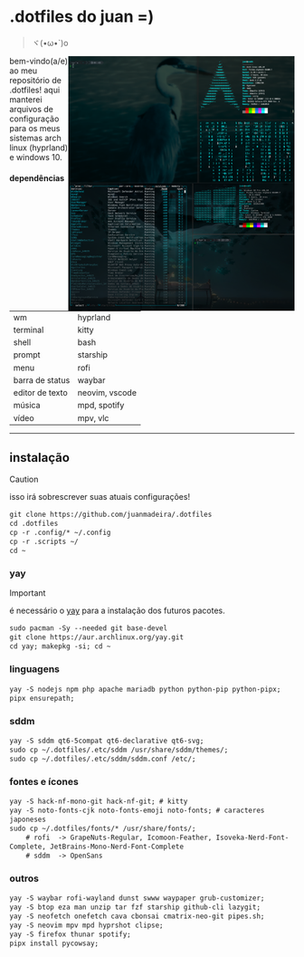 # .dotfiles do juan =)
>ヾ(•ω•`)o
<p align="center">
	<img src="https://github.com/juanmadeira/.dotfiles/blob/main/screenshots/hyprland-1.png" align="right" width="400px" alt="hyprland screenshot"
    <br>
	<img src="https://github.com/juanmadeira/.dotfiles/blob/main/screenshots/windows-1.png" align="right" width="400px" alt="windows screenshot" />
</p>
bem-vindo(a/e) ao meu repositório de .dotfiles! aqui manterei arquivos de configuração para os meus sistemas arch linux (hyprland) e windows 10.

#### dependências
|                 |                |
| --------------- | -------------- |
| wm              | hyprland       |
| terminal        | kitty          |
| shell           | bash           |
| prompt          | starship       |
| menu            | rofi           |
| barra de status | waybar         |
| editor de texto | neovim, vscode |
| música          | mpd, spotify   |
| vídeo           | mpv, vlc       |

---
## instalação
> [!CAUTION]
> isso irá sobrescrever suas atuais configurações!
```shell
git clone https://github.com/juanmadeira/.dotfiles
cd .dotfiles
cp -r .config/* ~/.config
cp -r .scripts ~/
cd ~
```

### yay
> [!IMPORTANT]
> é necessário o [yay](https://aur.archlinux.org/yay.git) para a instalação dos futuros pacotes.
```shell
sudo pacman -Sy --needed git base-devel
git clone https://aur.archlinux.org/yay.git
cd yay; makepkg -si; cd ~
```

### linguagens
```shell
yay -S nodejs npm php apache mariadb python python-pip python-pipx;
pipx ensurepath;
```

### sddm
```shell
yay -S sddm qt6-5compat qt6-declarative qt6-svg;
sudo cp ~/.dotfiles/.etc/sddm /usr/share/sddm/themes/;
sudo cp ~/.dotfiles/.etc/sddm/sddm.conf /etc/;
```

### fontes e ícones
```shell
yay -S hack-nf-mono-git hack-nf-git; # kitty
yay -S noto-fonts-cjk noto-fonts-emoji noto-fonts; # caracteres japoneses
sudo cp ~/.dotfiles/fonts/* /usr/share/fonts/;
    # rofi  -> GrapeNuts-Regular, Icomoon-Feather, Isoveka-Nerd-Font-Complete, JetBrains-Mono-Nerd-Font-Complete
    # sddm  -> OpenSans
``` 

### outros
```shell
yay -S waybar rofi-wayland dunst swww waypaper grub-customizer;
yay -S btop eza man unzip tar fzf starship github-cli lazygit;
yay -S neofetch onefetch cava cbonsai cmatrix-neo-git pipes.sh;
yay -S neovim mpv mpd hyprshot clipse;
yay -S firefox thunar spotify;
pipx install pycowsay;
```